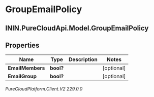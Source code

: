 # GroupEmailPolicy

## ININ.PureCloudApi.Model.GroupEmailPolicy

## Properties

|Name | Type | Description | Notes|
|------------ | ------------- | ------------- | -------------|
| **EmailMembers** | **bool?** |  | [optional] |
| **EmailGroup** | **bool?** |  | [optional] |



_PureCloudPlatform.Client.V2 229.0.0_
